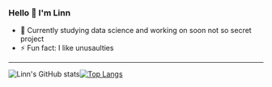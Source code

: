 ### Hello 👋 I'm Linn


- 🌱 Currently studying data science and working on soon not so secret project
- ⚡ Fun fact: I like unusaulties

---

![Linn's GitHub stats](https://github-readme-stats.vercel.app/api?username=linnforsman&show_icons=true&theme=graywhite)[![Top Langs](https://github-readme-stats.vercel.app/api/top-langs/?username=linnforsman&layout=compact)](https://github.com/linnforsman/github-readme-stats)
<!--
**linnforsman/linnforsman** is a ✨ _special_ ✨ repository because its `README.md` (this file) appears on your GitHub profile.
-->
